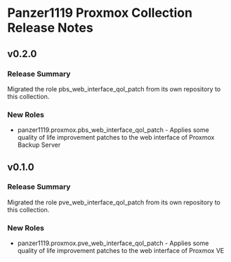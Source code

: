 # Panzer1119 Proxmox Collection Release Notes

<a id="v0-2-0"></a>
## v0\.2\.0

<a id="release-summary"></a>
### Release Summary

Migrated the role pbs\_web\_interface\_qol\_patch from its own repository to this collection\.

<a id="new-roles"></a>
### New Roles

* panzer1119\.proxmox\.pbs\_web\_interface\_qol\_patch \- Applies some quality of life improvement patches to the web interface of Proxmox Backup Server

<a id="v0-1-0"></a>
## v0\.1\.0

<a id="release-summary-1"></a>
### Release Summary

Migrated the role pve\_web\_interface\_qol\_patch from its own repository to this collection\.

<a id="new-roles-1"></a>
### New Roles

* panzer1119\.proxmox\.pve\_web\_interface\_qol\_patch \- Applies some quality of life improvement patches to the web interface of Proxmox VE
